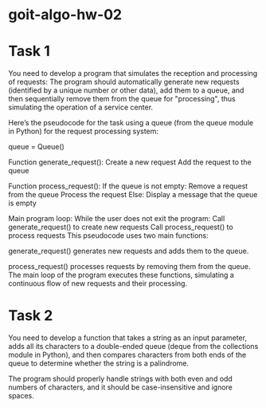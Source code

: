 # goit-algo-hw-02

# Task 1

You need to develop a program that simulates the reception and processing of requests:
The program should automatically generate new requests (identified by a unique number or other data), add them to a queue, and then sequentially remove them from the queue for "processing", thus simulating the operation of a service center.

Here’s the pseudocode for the task using a queue (from the queue module in Python) for the request processing system:

queue = Queue()

Function generate_request():
Create a new request
Add the request to the queue

Function process_request():
If the queue is not empty:
Remove a request from the queue
Process the request
Else:
Display a message that the queue is empty

Main program loop:
While the user does not exit the program:
Call generate_request() to create new requests
Call process_request() to process requests
This pseudocode uses two main functions:

generate_request() generates new requests and adds them to the queue.

process_request() processes requests by removing them from the queue.
The main loop of the program executes these functions, simulating a continuous flow of new requests and their processing.

# Task 2

You need to develop a function that takes a string as an input parameter, adds all its characters to a double-ended queue (deque from the collections module in Python), and then compares characters from both ends of the queue to determine whether the string is a palindrome.

The program should properly handle strings with both even and odd numbers of characters, and it should be case-insensitive and ignore spaces.
